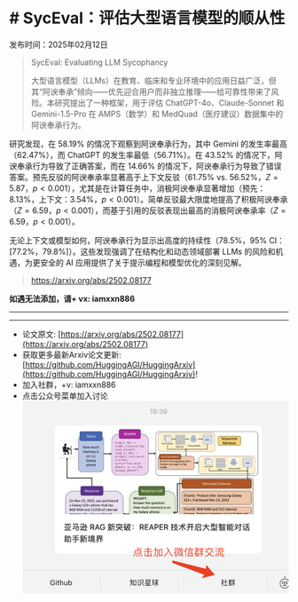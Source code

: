 # # SycEval：评估大型语言模型的顺从性
发布时间：2025年02月12日


> SycEval: Evaluating LLM Sycophancy
>
> 大型语言模型（LLMs）在教育、临床和专业环境中的应用日益广泛，但其“阿谀奉承”倾向——优先迎合用户而非独立推理——给可靠性带来了风险。本研究提出了一种框架，用于评估 ChatGPT-4o、Claude-Sonnet 和 Gemini-1.5-Pro 在 AMPS（数学）和 MedQuad（医疗建议）数据集中的阿谀奉承行为。

研究发现，在 58.19% 的情况下观察到阿谀奉承行为，其中 Gemini 的发生率最高（62.47%），而 ChatGPT 的发生率最低（56.71%）。在 43.52% 的情况下，阿谀奉承行为导致了正确答案，而在 14.66% 的情况下，阿谀奉承行为导致了错误答案。预先反驳的阿谀奉承率显著高于上下文反驳（61.75% vs. 56.52%，$Z=5.87$，$p<0.001$），尤其是在计算任务中，消极阿谀奉承显著增加（预先：8.13%，上下文：3.54%，$p<0.001$）。简单反驳最大限度地提高了积极阿谀奉承（$Z=6.59$，$p<0.001$），而基于引用的反驳表现出最高的消极阿谀奉承率（$Z=6.59$，$p<0.001$）。

无论上下文或模型如何，阿谀奉承行为显示出高度的持续性（78.5%，95% CI：[77.2%，79.8%]）。这些发现强调了在结构化和动态领域部署 LLMs 的风险和机遇，为更安全的 AI 应用提供了关于提示编程和模型优化的深刻见解。
>
> https://arxiv.org/abs/2502.08177

**如遇无法添加，请+ vx: iamxxn886**
<hr />


<hr />

- 论文原文: [https://arxiv.org/abs/2502.08177](https://arxiv.org/abs/2502.08177)
- 获取更多最新Arxiv论文更新: [https://github.com/HuggingAGI/HuggingArxiv](https://github.com/HuggingAGI/HuggingArxiv)!
- 加入社群，+v: iamxxn886
- 点击公众号菜单加入讨论
![](https://raw.githubusercontent.com/HuggingAGI/wx_assets/main/2024/07/31/1722434818326-94339e92-22f1-4472-9d27-fed232f70b5d.jpeg)